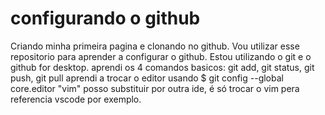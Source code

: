 # configurando o github
Criando minha primeira pagina e clonando no github.
Vou utilizar esse repositorio para aprender a configurar o github.
Estou utilizando o git e o github for desktop.
aprendi os 4 comandos basicos:  git add, git status, git push, git pull
aprendi a trocar o editor usando $ git config --global core.editor "vim"
posso substituir por outra ide, é só trocar o vim pera referencia vscode por exemplo.
